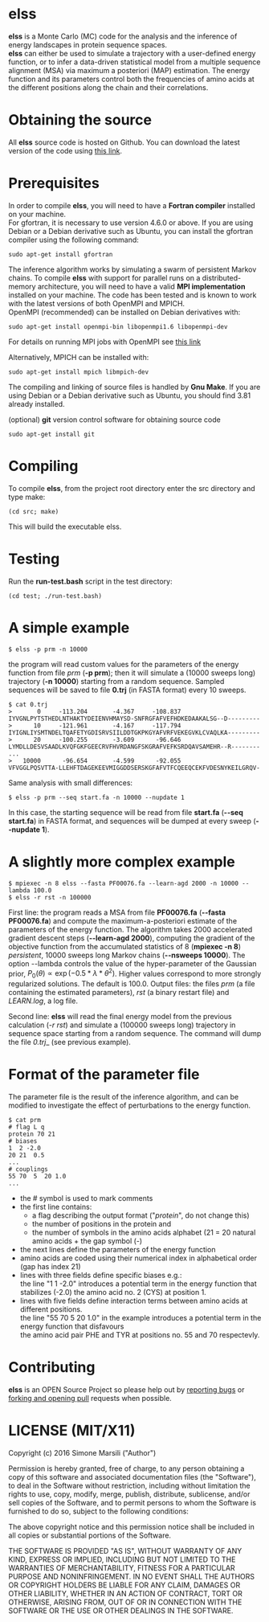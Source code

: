 # elss

**elss** is a Monte Carlo (MC) code for the analysis and the inference of energy landscapes in protein sequence spaces.   
**elss** can either be used to simulate a trajectory with a user-defined energy function, or to infer a data-driven statistical model from a multiple sequence alignment (MSA) 
via maximum a posteriori (MAP) estimation. The energy function and its parameters control both the frequencies of amino acids 
at the different positions along the chain and their correlations. 

# Obtaining the source

All **elss** source code is hosted on Github. 
You can download the latest version of the code using [this link](https://github.com/simomarsili/elss/archive/0.2.0.tar.gz). 

# Prerequisites

In order to compile **elss**, you will need to have a **Fortran compiler** installed on your machine.   
For gfortran, it is necessary to use version 4.6.0 or above.
If you are using Debian or a Debian derivative such as Ubuntu, you can install the gfortran compiler using the following command:

    sudo apt-get install gfortran

The inference algorithm works by simulating a swarm of persistent Markov chains. 
To compile **elss** with support for parallel runs on a distributed-memory architecture, you will need to have a valid **MPI implementation** installed on your machine. 
The code has been tested and is known to work with the latest versions of both OpenMPI and MPICH.   
OpenMPI (recommended) can be installed on Debian derivatives with:

    sudo apt-get install openmpi-bin libopenmpi1.6 libopenmpi-dev

For details on running MPI jobs with OpenMPI see [this link](https://www.open-mpi.org/faq/?category=running)

Alternatively, MPICH can be installed with:

    sudo apt-get install mpich libmpich-dev

The compiling and linking of source files is handled by **Gnu Make**. 
If you are using Debian or a Debian derivative such as Ubuntu, you should find 3.81 already installed. 

(optional) **git** version control software for obtaining source code

    sudo apt-get install git

# Compiling ###

To compile **elss**, from the project root directory enter the src directory and type make:

    (cd src; make) 

This will build the executable elss.

# Testing

Run the **run-test.bash** script in the test directory: 

    (cd test; ./run-test.bash)

# A simple example

    $ elss -p prm -n 10000 

the program will read custom values for the parameters of the energy function from file _prm_ (**-p prm**); then it will simulate a (10000 sweeps long) trajectory (**-n 10000**) starting from a random sequence. Sampled sequences will be saved to file **0.trj** (in FASTA format) every 10 sweeps. 

    $ cat 0.trj
    >       0     -113.204       -4.367     -108.837
    IYVGNLPYTSTHEDLNTHAKTYDEIENVHMAYSD-SNFRGFAFVEFHDKEDAAKALSG--D---------
    >      10     -121.961       -4.167     -117.794
    IYIGNLIYSMTNDELTQAFETYGDISRVSIILDDTGKPKGYAFVRFVEKEGVKLCVAQLKA---------
    >      20     -100.255       -3.609      -96.646
    LYMDLLDESVSAADLKVQFGKFGEECRVFHVRDANGFSKGRAFVEFKSRDQAVSAMEHR--R--------
    ...
    >   10000      -96.654       -4.599      -92.055
    VFVGGLPQSVTTA-LLEHFTDAGEKEEVMIGGDDSERSKGFAFVTFCQEEQCEKFVDESNYKEILGRQV-
    
Same analysis with small differences: 

    $ elss -p prm --seq start.fa -n 10000 --nupdate 1 
    
In this case, the starting sequence will be read from file **start.fa** (**--seq start.fa**) in FASTA format, and sequences will be dumped at every sweep (**--nupdate 1**). 

# A slightly more complex example

    $ mpiexec -n 8 elss --fasta PF00076.fa --learn-agd 2000 -n 10000 --lambda 100.0
    $ elss -r rst -n 100000

First line: the program reads a MSA from file **PF00076.fa** (**--fasta PF00076.fa**) and compute the maximum-a-posteriori estimate of the parameters of the energy function. The algorithm takes 2000 accelerated gradient descent steps (**--learn-agd 2000**), computing the gradient of the objective function from the accumulated statistics of 8 (**mpiexec -n 8**) _persistent_, 10000 sweeps long Markov chains (**--nsweeps 10000**). 
The option --lambda controls the value of the hyper-parameter of the Gaussian prior, $P_0(\theta) \propto \exp (-0.5 * \lambda * \theta^2)$. Higher values correspond to more strongly regularized solutions. The default is 100.0. 
Output files: the files _prm_ (a file containing the estimated parameters), _rst_ (a binary restart file) and _LEARN.log_, a log file. 

Second line: **elss** will read the final energy model from the previous calculation (_-r rst_) and simulate a (100000 sweeps long) trajectory in sequence space starting from a random sequence. The command will dump the file _0.trj__ (see previous example). 

# Format of the parameter file
The parameter file is the result of the inference algorithm, and can be modified to investigate the effect of perturbations to the energy function. 

    $ cat prm
    # flag L q
    protein 70 21
    # biases
    1  2 -2.0 
    20 21  0.5
    ...
    # couplings
    55 70  5  20 1.0
    ...

- the \# symbol is used to mark comments
- the first line contains: 
    - a flag describing the output format ("_protein_", do not change this)
    - the number of positions in the protein and 
    - the number of symbols in the amino acids alphabet (21 = 20 natural amino acids + the gap symbol (\-)
- the next lines define the parameters of the energy function
- amino acids are coded using their numerical index in alphabetical order (gap has index 21)
- lines with three fields define specific biases e.g.:  
    the line "1 1 -2.0" introduces a potential term in the energy function that stabilizes (-2.0)
    the amino acid no. 2 (CYS) at position 1. 
- lines with five fields define interaction terms between amino acids at different positions.  
    the line "55 70 5 20  1.0" in the example introduces a potential term in the energy function that disfavours    
    the amino acid pair PHE and TYR at positions no. 55 and 70 respectevly. 

# Contributing

**elss** is an OPEN Source Project so please help out by [reporting bugs](http://github.com/simomarsili/elss/issues) or [forking and opening pull](https://github.com/simomarsili/elss) requests when possible.

# LICENSE (MIT/X11)

Copyright (c) 2016 Simone Marsili ("Author")

Permission is hereby granted, free of charge, to any person obtaining a copy of this software and associated documentation files (the "Software"), to deal in the Software without restriction, including without limitation the rights to use, copy, modify, merge, publish, distribute, sublicense, and/or sell copies of the Software, and to permit persons to whom the Software is furnished to do so, subject to the following conditions:

The above copyright notice and this permission notice shall be included in all copies or substantial portions of the Software.

THE SOFTWARE IS PROVIDED "AS IS", WITHOUT WARRANTY OF ANY KIND, EXPRESS OR IMPLIED, INCLUDING BUT NOT LIMITED TO THE WARRANTIES OF MERCHANTABILITY, FITNESS FOR A PARTICULAR PURPOSE AND NONINFRINGEMENT. IN NO EVENT SHALL THE AUTHORS OR COPYRIGHT HOLDERS BE LIABLE FOR ANY CLAIM, DAMAGES OR OTHER LIABILITY, WHETHER IN AN ACTION OF CONTRACT, TORT OR OTHERWISE, ARISING FROM, OUT OF OR IN CONNECTION WITH THE SOFTWARE OR THE USE OR OTHER DEALINGS IN THE SOFTWARE.

